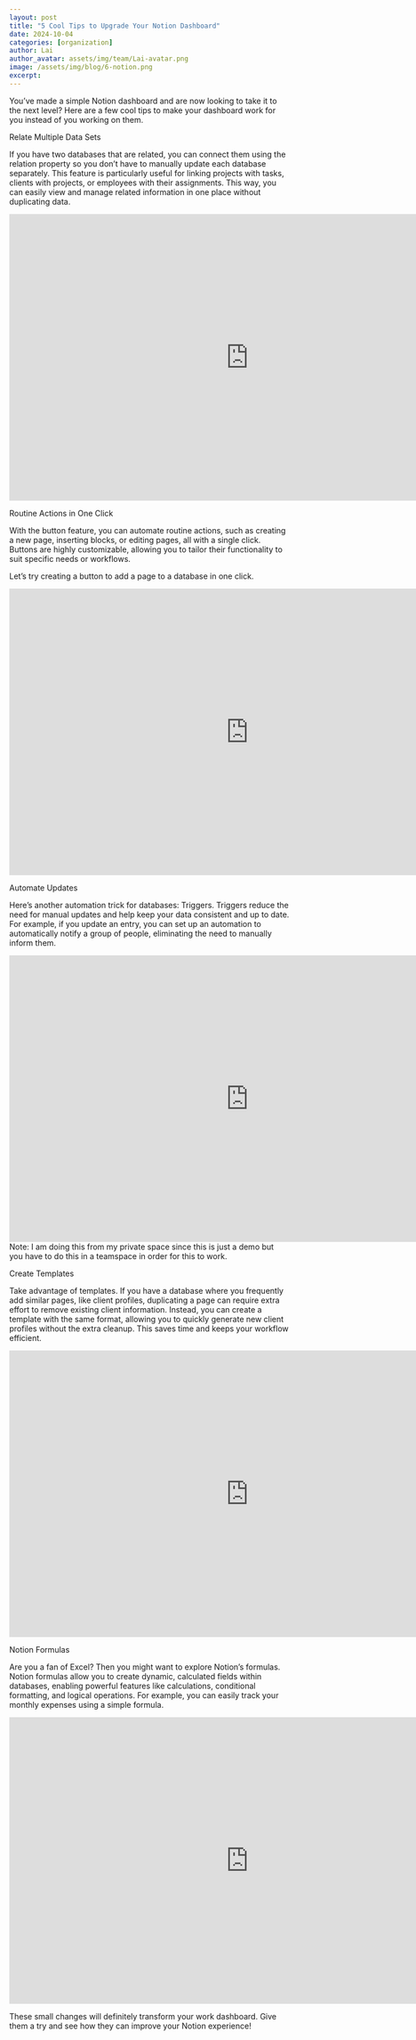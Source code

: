 ```yaml
---
layout: post
title: "5 Cool Tips to Upgrade Your Notion Dashboard"
date: 2024-10-04
categories: [organization]
author: Lai
author_avatar: assets/img/team/Lai-avatar.png
image: /assets/img/blog/6-notion.png
excerpt:
---
```


You’ve made a simple Notion dashboard and are now looking to take it to the next level? Here are a few cool tips to make your dashboard work for you instead of you working on them.


Relate Multiple Data Sets

If you have two databases that are related, you can connect them using the relation property so you don’t have to manually update each database separately. This feature is particularly useful for linking projects with tasks, clients with projects, or employees with their assignments. This way, you can easily view and manage related information in one place without duplicating data.

<iframe title="Relation" width="860" height="515" src="https://peertube-gftks-u25423.vm.elestio.app/videos/embed/7240c82e-41e5-4a11-9bcc-b04d3eb1dc90" frameborder="0" allowfullscreen="" sandbox="allow-same-origin allow-scripts allow-popups"></iframe>

Routine Actions in One Click

With the button feature, you can automate routine actions, such as creating a new page, inserting blocks, or editing pages, all with a single click. Buttons are highly customizable, allowing you to tailor their functionality to suit specific needs or workflows.

Let’s try creating a button to add a page to a database in one click.

<iframe title="Button" width="860" height="515" src="https://peertube-gftks-u25423.vm.elestio.app/videos/embed/29808046-2283-49fe-8261-f1e1644a1c5a" frameborder="0" allowfullscreen="" sandbox="allow-same-origin allow-scripts allow-popups"></iframe>

Automate Updates

Here’s another automation trick for databases: Triggers. Triggers reduce the need for manual updates and help keep your data consistent and up to date. For example, if you update an entry, you can set up an automation to automatically notify a group of people, eliminating the need to manually inform them.

<iframe title="Trigger" width="860" height="515" src="https://peertube-gftks-u25423.vm.elestio.app/videos/embed/9b65d5f6-8bf8-4da2-b06f-5ac10f09b09c" frameborder="0" allowfullscreen="" sandbox="allow-same-origin allow-scripts allow-popups"></iframe>
Note:  I am doing this from my private space since this is just a demo but you have to do this in a teamspace in order for this to work.

Create Templates

Take advantage of templates. If you have a database where you frequently add similar pages, like client profiles, duplicating a page can require extra effort to remove existing client information. Instead, you can create a template with the same format, allowing you to quickly generate new client profiles without the extra cleanup. This saves time and keeps your workflow efficient.

<iframe title="Template" width="860" height="515" src="https://peertube-gftks-u25423.vm.elestio.app/videos/embed/d0da4a35-694d-47ec-a6b6-fb0e58a42b57" frameborder="0" allowfullscreen="" sandbox="allow-same-origin allow-scripts allow-popups"></iframe>

Notion Formulas

Are you a fan of Excel? Then you might want to explore Notion’s formulas. Notion formulas allow you to create dynamic, calculated fields within databases, enabling powerful features like calculations, conditional formatting, and logical operations. For example, you can easily track your monthly expenses using a simple formula.

<iframe title="Formula" width="860" height="515" src="https://peertube-gftks-u25423.vm.elestio.app/videos/embed/caa9f21a-e44c-4937-a55a-d1031f2db41d" frameborder="0" allowfullscreen="" sandbox="allow-same-origin allow-scripts allow-popups"></iframe>

These small changes will definitely transform your work dashboard. Give them a try and see how they can improve your Notion experience!